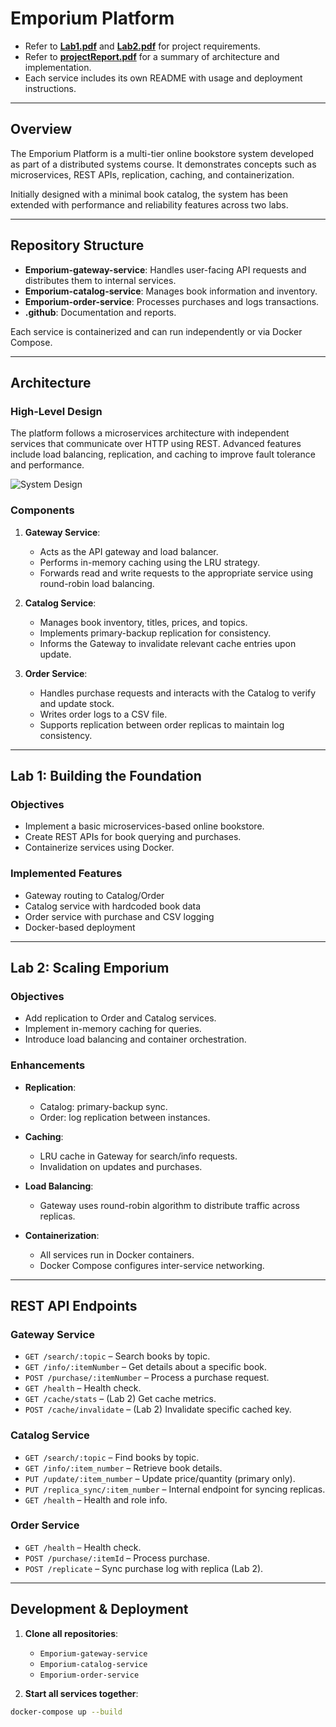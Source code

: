 # Emporium Platform

- Refer to [**Lab1.pdf**](../documents/Lab1.pdf) and [**Lab2.pdf**](../documents/Lab2.pdf) for project requirements.
- Refer to [**projectReport.pdf**](../documents/projectReport.pdf) for a summary of architecture and implementation.
- Each service includes its own README with usage and deployment instructions.

---

## Overview

The Emporium Platform is a multi-tier online bookstore system developed as part of a distributed systems course. It demonstrates concepts such as microservices, REST APIs, replication, caching, and containerization.

Initially designed with a minimal book catalog, the system has been extended with performance and reliability features across two labs.

---

## Repository Structure

- **Emporium-gateway-service**: Handles user-facing API requests and distributes them to internal services.
- **Emporium-catalog-service**: Manages book information and inventory.
- **Emporium-order-service**: Processes purchases and logs transactions.
- **.github**: Documentation and reports.

Each service is containerized and can run independently or via Docker Compose.

---

## Architecture

### High-Level Design

The platform follows a microservices architecture with independent services that communicate over HTTP using REST. Advanced features include load balancing, replication, and caching to improve fault tolerance and performance.

![System Design]()

### Components

1. **Gateway Service**:
   - Acts as the API gateway and load balancer.
   - Performs in-memory caching using the LRU strategy.
   - Forwards read and write requests to the appropriate service using round-robin load balancing.

2. **Catalog Service**:
   - Manages book inventory, titles, prices, and topics.
   - Implements primary-backup replication for consistency.
   - Informs the Gateway to invalidate relevant cache entries upon update.

3. **Order Service**:
   - Handles purchase requests and interacts with the Catalog to verify and update stock.
   - Writes order logs to a CSV file.
   - Supports replication between order replicas to maintain log consistency.

---

## Lab 1: Building the Foundation

### Objectives

- Implement a basic microservices-based online bookstore.
- Create REST APIs for book querying and purchases.
- Containerize services using Docker.

### Implemented Features

- Gateway routing to Catalog/Order
- Catalog service with hardcoded book data
- Order service with purchase and CSV logging
- Docker-based deployment

---

## Lab 2: Scaling Emporium

### Objectives

- Add replication to Order and Catalog services.
- Implement in-memory caching for queries.
- Introduce load balancing and container orchestration.

### Enhancements

- **Replication**:
  - Catalog: primary-backup sync.
  - Order: log replication between instances.

- **Caching**:
  - LRU cache in Gateway for search/info requests.
  - Invalidation on updates and purchases.

- **Load Balancing**:
  - Gateway uses round-robin algorithm to distribute traffic across replicas.

- **Containerization**:
  - All services run in Docker containers.
  - Docker Compose configures inter-service networking.

---

## REST API Endpoints

### Gateway Service

- `GET /search/:topic` – Search books by topic.
- `GET /info/:itemNumber` – Get details about a specific book.
- `POST /purchase/:itemNumber` – Process a purchase request.
- `GET /health` – Health check.
- `GET /cache/stats` – (Lab 2) Get cache metrics.
- `POST /cache/invalidate` – (Lab 2) Invalidate specific cached key.

### Catalog Service

- `GET /search/:topic` – Find books by topic.
- `GET /info/:item_number` – Retrieve book details.
- `PUT /update/:item_number` – Update price/quantity (primary only).
- `PUT /replica_sync/:item_number` – Internal endpoint for syncing replicas.
- `GET /health` – Health and role info.

### Order Service

- `GET /health` – Health check.
- `POST /purchase/:itemId` – Process purchase.
- `POST /replicate` – Sync purchase log with replica (Lab 2).

---

## Development & Deployment

1. **Clone all repositories**:
   - `Emporium-gateway-service`
   - `Emporium-catalog-service`
   - `Emporium-order-service`

2. **Start all services together**:
```bash
docker-compose up --build
